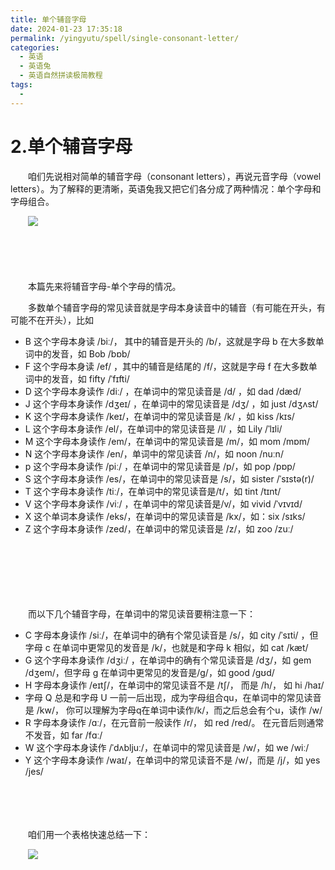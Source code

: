 ```yaml
---
title: 单个辅音字母
date: 2024-01-23 17:35:18
permalink: /yingyutu/spell/single-consonant-letter/
categories:
  - 英语
  - 英语兔
  - 英语自然拼读极简教程
tags:
  - 
---
```

# 2.单个辅音字母

　　咱们先说相对简单的辅音字母（consonant letters），再说元音字母（vowel letters）。为了解释的更清晰，英语兔我又把它们各分成了两种情况：单个字母和字母组合。

　　​![](https://image.peterjxl.com/blog/image-20240123111731-mram6sq.png)​
<!-- more -->

　　‍

　　‍

　　本篇先来将辅音字母-单个字母的情况。

　　多数单个辅音字母的常见读音就是字母本身读音中的辅音（有可能在开头，有可能不在开头），比如

* B 这个字母本身读 /biː/， 其中的辅音是开头的 /b/，这就是字母 b 在大多数单词中的发音，如 Bob /bɒb/
* F 这个字母本身读 /ef/ ，其中的辅音是结尾的 /f/，这就是字母 f 在大多数单词中的发音，如 fifty /ˈfɪfti/
* D 这个字母本身读作 /diː/ ，在单词中的常见读音是 /d/ ，如 dad /dæd/
* J 这个字母本身读作 /dʒeɪ/ ，在单词中的常见读音是 /dʒ/ ，如  just /dʒʌst/
* K 这个字母本身读作 /keɪ/，在单词中的常见读音是 /k/ ，如 kiss /kɪs/
* L 这个字母本身读作 /el/，在单词中的常见读音是 /l/ ，如 Lily /ˈlɪli/
* M 这个字母本身读作 /em/，在单词中的常见读音是 /m/，如 mom /mɒm/
* N 这个字母本身读作 /en/，单词中的常见读音 /n/，如 noon /nuːn/
* p 这个字母本身读作 /piː/  ，在单词中的常见读音是 /p/，如 pop /pɒp/
* S 这个字母本身读作 /es/，在单词中的常见读音是 /s/，如 sister /ˈsɪstə(r)/
* T 这个字母本身读作 /tiː/，在单词中的常见读音是/t/，如 tint /tɪnt/
* V 这个字母本身读作 /viː/ ，在单词中的常见读音是/v/，如 vivid /ˈvɪvɪd/
* X 这个单词本身读作 /eks/，在单词中的常见读音是 /kx/，如：six /sɪks/
* Z 这个字母本身读作 /zed/，在单词中的常见读音是 /z/，如 zoo /zuː/

　　‍

　　‍

　　‍

　　而以下几个辅音字母，在单词中的常见读音要稍注意一下：

* C 字母本身读作 /siː/，在单词中的确有个常见读音是 /s/，如 city   /ˈsɪti/ ，但字母 c 在单词中更常见的发音是 /k/，也就是和字母 k 相似，如 cat /kæt/
* G 这个字母本身读作 /dʒiː/ ，在单词中的确有个常见读音是 /dʒ/，如 gem /dʒem/，但字母 g 在单词中更常见的发音是/g/，如 good /ɡʊd/
* H 字母本身读作 /eɪtʃ/，在单词中的常见读音不是 /tʃ/， 而是 /h/， 如 hi /haɪ/
* 字母 Q 总是和字母 U 一前一后出现，成为字母组合qu，在单词中的常见读音是 /kw/， 你可以理解为字母q在单词中读作/k/，而之后总会有个u，读作 /w/
* R 字母本身读作 /ɑː/，在元音前一般读作 /r/， 如 red /red/。 在元音后则通常不发音，如 far /fɑː/
* W 这个字母本身读作 /ˈdʌbljuː/，在单词中的常见读音是 /w/，如 we /wiː/
* Y 这个字母本身读作 /waɪ/，在单词中的常见读音不是 /w/，而是  /j/，如 yes /jes/

　　‍

　　‍

　　咱们用一个表格快速总结一下：

　　​![](https://image.peterjxl.com/blog/image-20240123113006-hczow4t.png)​
